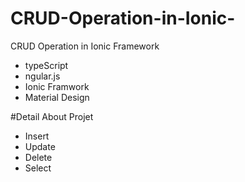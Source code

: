 # CRUD-Operation-in-Ionic-
CRUD Operation in Ionic Framework

* typeScript
* ngular.js
* Ionic Framwork
* Material Design

#Detail About Projet

* Insert
* Update
* Delete
* Select
